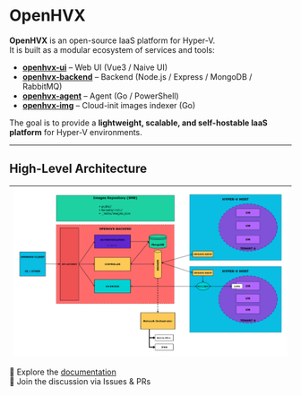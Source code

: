 # OpenHVX

**OpenHVX** is an open-source IaaS platform for Hyper-V.  
It is built as a modular ecosystem of services and tools:

- **[openhvx-ui](https://github.com/OpenHVX/openhvx-ui)** – Web UI (Vue3 / Naive UI)  
- **[openhvx-backend](https://github.com/OpenHVX/openhvx-backend)** – Backend (Node.js / Express / MongoDB / RabbitMQ)  
- **[openhvx-agent](https://github.com/OpenHVX/openhvx-agent)** – Agent (Go / PowerShell)  
- **[openhvx-img](https://github.com/OpenHVX/openhvx-img)** – Cloud-init images indexer (Go)  

The goal is to provide a **lightweight, scalable, and self-hostable IaaS platform** for Hyper-V environments.

---
## High-Level Architecture
| ![OpenHVX High-Level Diagram](./OpenHVX.drawio.png) |
|:--:|

🔗 Explore the [documentation](https://github.com/OpenHVX)  
💬 Join the discussion via Issues & PRs

